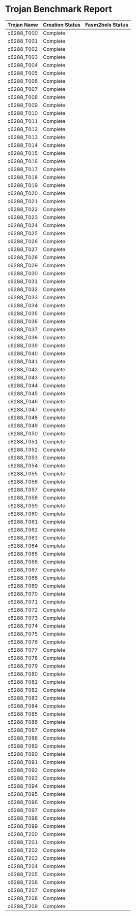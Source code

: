 # Trojan Benchmark Report

| Trojan Name   | Creation Status | Fasm2bels Status |
| -----------   | --------------- | ---------------- |
| c6288_T000    | Complete        |
| c6288_T001    | Complete        |
| c6288_T002    | Complete        |
| c6288_T003    | Complete        |
| c6288_T004    | Complete        |
| c6288_T005    | Complete        |
| c6288_T006    | Complete        |
| c6288_T007    | Complete        |
| c6288_T008    | Complete        |
| c6288_T009    | Complete        |
| c6288_T010    | Complete        |
| c6288_T011    | Complete        |
| c6288_T012    | Complete        |
| c6288_T013    | Complete        |
| c6288_T014    | Complete        |
| c6288_T015    | Complete        |
| c6288_T016    | Complete        |
| c6288_T017    | Complete        |
| c6288_T018    | Complete        |
| c6288_T019    | Complete        |
| c6288_T020    | Complete        |
| c6288_T021    | Complete        |
| c6288_T022    | Complete        |
| c6288_T023    | Complete        |
| c6288_T024    | Complete        |
| c6288_T025    | Complete        |
| c6288_T026    | Complete        |
| c6288_T027    | Complete        |
| c6288_T028    | Complete        |
| c6288_T029    | Complete        |
| c6288_T030    | Complete        |
| c6288_T031    | Complete        |
| c6288_T032    | Complete        |
| c6288_T033    | Complete        |
| c6288_T034    | Complete        |
| c6288_T035    | Complete        |
| c6288_T036    | Complete        |
| c6288_T037    | Complete        |
| c6288_T038    | Complete        |
| c6288_T039    | Complete        |
| c6288_T040    | Complete        |
| c6288_T041    | Complete        |
| c6288_T042    | Complete        |
| c6288_T043    | Complete        |
| c6288_T044    | Complete        |
| c6288_T045    | Complete        |
| c6288_T046    | Complete        |
| c6288_T047    | Complete        |
| c6288_T048    | Complete        |
| c6288_T049    | Complete        |
| c6288_T050    | Complete        |
| c6288_T051    | Complete        |
| c6288_T052    | Complete        |
| c6288_T053    | Complete        |
| c6288_T054    | Complete        |
| c6288_T055    | Complete        |
| c6288_T056    | Complete        |
| c6288_T057    | Complete        |
| c6288_T058    | Complete        |
| c6288_T059    | Complete        |
| c6288_T060    | Complete        |
| c6288_T061    | Complete        |
| c6288_T062    | Complete        |
| c6288_T063    | Complete        |
| c6288_T064    | Complete        |
| c6288_T065    | Complete        |
| c6288_T066    | Complete        |
| c6288_T067    | Complete        |
| c6288_T068    | Complete        |
| c6288_T069    | Complete        |
| c6288_T070    | Complete        |
| c6288_T071    | Complete        |
| c6288_T072    | Complete        |
| c6288_T073    | Complete        |
| c6288_T074    | Complete        |
| c6288_T075    | Complete        |
| c6288_T076    | Complete        |
| c6288_T077    | Complete        |
| c6288_T078    | Complete        |
| c6288_T079    | Complete        |
| c6288_T080    | Complete        |
| c6288_T081    | Complete        |
| c6288_T082    | Complete        |
| c6288_T083    | Complete        |
| c6288_T084    | Complete        |
| c6288_T085    | Complete        |
| c6288_T086    | Complete        |
| c6288_T087    | Complete        |
| c6288_T088    | Complete        |
| c6288_T089    | Complete        |
| c6288_T090    | Complete        |
| c6288_T091    | Complete        |
| c6288_T092    | Complete        |
| c6288_T093    | Complete        |
| c6288_T094    | Complete        |
| c6288_T095    | Complete        |
| c6288_T096    | Complete        |
| c6288_T097    | Complete        |
| c6288_T098    | Complete        |
| c6288_T099    | Complete        |
| c6288_T200    | Complete        |
| c6288_T201    | Complete        |
| c6288_T202    | Complete        |
| c6288_T203    | Complete        |
| c6288_T204    | Complete        |
| c6288_T205    | Complete        |
| c6288_T206    | Complete        |
| c6288_T207    | Complete        |
| c6288_T208    | Complete        |
| c6288_T209    | Complete        |